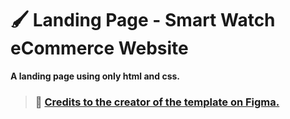 # :paintbrush: Landing Page - Smart Watch eCommerce Website
**A landing page using only html and css.**
> ### :art: [Credits to the creator of the template on Figma.](https://www.figma.com/community/file/1175045007577513312)
